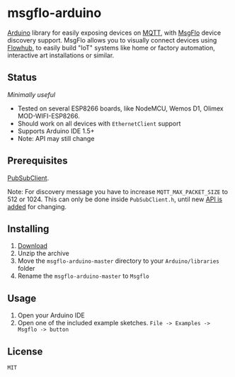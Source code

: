 # msgflo-arduino

[Arduino](https://www.arduino.cc/) library for easily exposing devices on [MQTT](https://en.wikipedia.org/wiki/MQTT),
with [MsgFlo](https://msgflo.org) device discovery support.
MsgFlo allows you to visually connect devices using [Flowhub](https://flowhub.io), to easily build "IoT" systems
like home or factory automation, interactive art installations or similar.

## Status

*Minimally useful*

* Tested on several ESP8266 boards, like NodeMCU, Wemos D1, Olimex MOD-WIFI-ESP8266.
* Should work on all devices with `EthernetClient` support
* Supports Arduino IDE 1.5+
* Note: API may still change

## Prerequisites

[PubSubClient](https://github.com/knolleary/pubsubclient).

Note: For discovery message you have to increase `MQTT_MAX_PACKET_SIZE` to 512 or 1024.
This can only be done inside `PubSubClient.h`, until new [API is added](https://github.com/knolleary/pubsubclient/pull/282) for changing.

## Installing

1. [Download](https://github.com/msgflo/msgflo-arduino/archive/master.zip)
2. Unzip the archive
3. Move the `msgflo-arduino-master` directory to your `Arduino/libraries` folder
4. Rename the `msgflo-arduino-master` to `Msgflo`

## Usage

1. Open your Arduino IDE
2. Open one of the included example sketches. `File -> Examples -> Msgflo -> button`

## License
`MIT`

